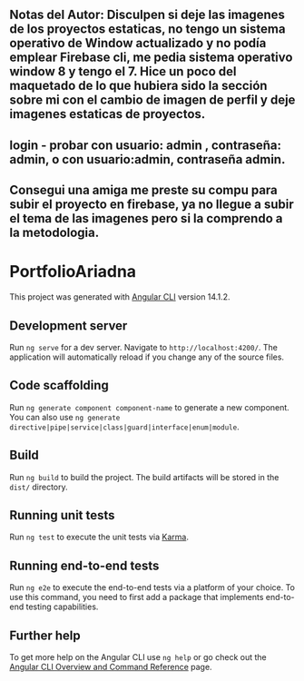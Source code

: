 ## Notas del Autor: Disculpen si deje las imagenes de los proyectos estaticas, no tengo un sistema operativo de Window actualizado y no podía emplear Firebase cli, me pedia sistema operativo window 8 y tengo el 7. Hice un poco del maquetado de lo que hubiera sido la sección sobre mi con el cambio de imagen de perfil y deje imagenes estaticas de proyectos.  

## login - probar con usuario: admin , contraseña: admin, o con usuario:admin, contraseña admin.

## Consegui una amiga me preste su compu para subir el proyecto en firebase, ya no llegue a subir el tema de las imagenes pero si la comprendo a la metodologia. 

# PortfolioAriadna

This project was generated with [Angular CLI](https://github.com/angular/angular-cli) version 14.1.2.

## Development server

Run `ng serve` for a dev server. Navigate to `http://localhost:4200/`. The application will automatically reload if you change any of the source files.

## Code scaffolding

Run `ng generate component component-name` to generate a new component. You can also use `ng generate directive|pipe|service|class|guard|interface|enum|module`.

## Build

Run `ng build` to build the project. The build artifacts will be stored in the `dist/` directory.

## Running unit tests

Run `ng test` to execute the unit tests via [Karma](https://karma-runner.github.io).

## Running end-to-end tests

Run `ng e2e` to execute the end-to-end tests via a platform of your choice. To use this command, you need to first add a package that implements end-to-end testing capabilities.

## Further help

To get more help on the Angular CLI use `ng help` or go check out the [Angular CLI Overview and Command Reference](https://angular.io/cli) page.
